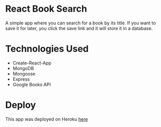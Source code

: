 # React Book Search

A simple app where you can search for a book by its title. If you want to save it for later, you click the save link and it will store it in a database.

# Technologies Used

- Create-React-App
- MongoDB
- Mongoose
- Express
- Google Books API


# Deploy

This app was deployed on Heroku [here](https://booksearchicoop.herokuapp.com)
